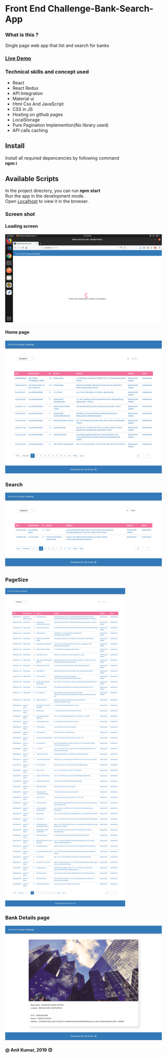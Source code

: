 # Front End Challenge-Bank-Search-App

### What is this ?
Single page web app that list and search for banks

### [Live Demo](https://anitkumarsingh.github.io/Fyle-Challenge-Bank-Search-App/)

### Technical skills and concept used
- React
- React Redux
- API Integration
- Material ui
- Html Css And JavaScript
- CSS in JS
- Hosting on github pages
- LocalStorage
- Pure Pagination Implemention(No library used)
- API calls caching  


## Install
Install all required depencencies by following command \
**npm i** 

## Available Scripts
In the project directory, you can run **npm start** \
Run the app in the development mode.\
Open [Localhost](http://localhost:3000) to view it in the browser.


### Screen shot
#### Loading screen
![](screenshots/Screenshot%20from%202019-06-13%2023-38-58.png)

#### Home page
![](screenshots/Screenshot_2019-06-13%20Bank%20Search%20by%20Anit.png)

### Search
![](screenshots/Screenshot_2019-06-13%20Bank%20Search%20by%20Anit(1).png)

### PageSize
![](screenshots/Screenshot_2019-06-13%20Bank%20Search%20by%20Anit(2).png)

### Bank Details page
![](screenshots/Screenshot_2019-06-13%20Bank%20Search%20by%20Anit(3).png)


#### @ Anit Kumar, 2019  :blush:
